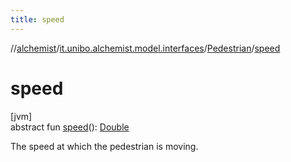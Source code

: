 ```yaml
---
title: speed
---
```

//[alchemist](../../../index.html)/[it.unibo.alchemist.model.interfaces](../index.html)/[Pedestrian](index.html)/[speed](speed.html)



# speed



[jvm]\
abstract fun [speed](speed.html)(): [Double](https://kotlinlang.org/api/latest/jvm/stdlib/kotlin/-double/index.html)



The speed at which the pedestrian is moving.




